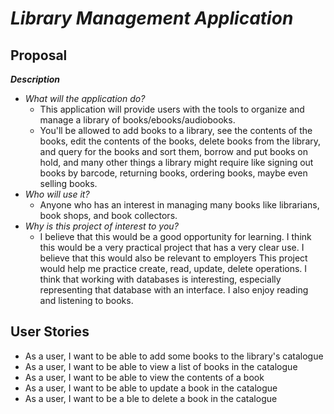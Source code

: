 # *Library Management Application*

## Proposal

***Description***
- *What will the application do?*
  - This application will provide users with the tools to organize and manage a library of books/ebooks/audiobooks.
  - You'll be allowed to add books to a library, see the contents of the books, edit the contents of the books, delete
    books from the library, and query for the books and sort them, borrow and put books on hold, and many other things 
    a library
    might require like signing out books by barcode, returning books, ordering books, maybe even selling books.
- *Who will use it?*
  - Anyone who has an interest in managing many books like librarians, book shops, and book collectors.
- *Why is this project of interest to you?*
  - I believe that this would be a good opportunity for learning. I think this would be a very practical project that
    has a very clear use. I believe that this would also be relevant to employers
    This project would help me practice create, read, update, delete operations. I think that working with databases is
    interesting, especially representing that database with an interface. I also enjoy reading and listening to books.
    
## User Stories

- As a user, I want to be able to add some books to the library's catalogue
- As a user, I want to be able to view a list of books in the catalogue
- As a user, I want to be able to view the contents of a book
- As a user, I want to be able to update a book in the catalogue
- As a user, I want to be a ble to delete a book in the catalogue
    